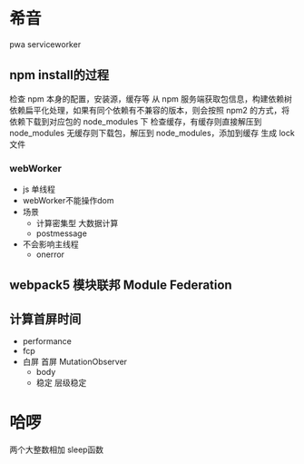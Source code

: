 # 希音
pwa 
serviceworker 
## npm install的过程
 检查 npm 本身的配置，安装源，缓存等
 从 npm 服务端获取包信息，构建依赖树
 依赖扁平化处理，如果有同个依赖有不兼容的版本，则会按照 npm2 的方式，将依赖下载到对应包的 node_modules 下
 检查缓存，有缓存则直接解压到 node_modules
 无缓存则下载包，解压到 node_modules，添加到缓存
 生成 lock 文件
### webWorker
- js 单线程
- webWorker不能操作dom
- 场景
    - 计算密集型  大数据计算
    - postmessage
- 不会影响主线程
  - onerror    
## webpack5 模块联邦 Module Federation

## 计算首屏时间
- performance
- fcp
- 白屏 首屏 MutationObserver
  - body
  - 稳定 层级稳定
# 哈啰
两个大整数相加
sleep函数
